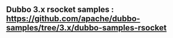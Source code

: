 ## Dubbo 3.x rsocket samples : https://github.com/apache/dubbo-samples/tree/3.x/dubbo-samples-rsocket